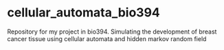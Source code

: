 # cellular_automata_bio394
Repository for my project in bio394. Simulating the development of breast cancer tissue using cellular automata and hidden markov random field

